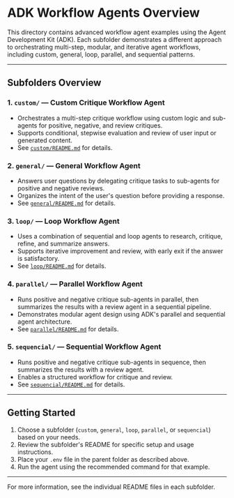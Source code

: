 # ADK Workflow Agents Overview

This directory contains advanced workflow agent examples using the Agent Development Kit (ADK). Each subfolder demonstrates a different approach to orchestrating multi-step, modular, and iterative agent workflows, including custom, general, loop, parallel, and sequential patterns.

---

## Subfolders Overview

### 1. `custom/` — Custom Critique Workflow Agent
- Orchestrates a multi-step critique workflow using custom logic and sub-agents for positive, negative, and review critiques.
- Supports conditional, stepwise evaluation and review of user input or generated content.
- See [`custom/README.md`](./custom/README.md) for details.

### 2. `general/` — General Workflow Agent
- Answers user questions by delegating critique tasks to sub-agents for positive and negative reviews.
- Organizes the intent of the user's question before providing a response.
- See [`general/README.md`](./general/README.md) for details.

### 3. `loop/` — Loop Workflow Agent
- Uses a combination of sequential and loop agents to research, critique, refine, and summarize answers.
- Supports iterative improvement and review, with early exit if the answer is satisfactory.
- See [`loop/README.md`](./loop/README.md) for details.

### 4. `parallel/` — Parallel Workflow Agent
- Runs positive and negative critique sub-agents in parallel, then summarizes the results with a review agent in a sequential pipeline.
- Demonstrates modular agent design using ADK's parallel and sequential agent architecture.
- See [`parallel/README.md`](./parallel/README.md) for details.

### 5. `sequencial/` — Sequential Workflow Agent
- Runs positive and negative critique sub-agents in sequence, then summarizes the results with a review agent.
- Enables a structured workflow for critique and review.
- See [`sequencial/README.md`](./sequencial/README.md) for details.

---


## Getting Started

1. Choose a subfolder (`custom`, `general`, `loop`, `parallel`, or `sequencial`) based on your needs.
2. Review the subfolder's README for specific setup and usage instructions.
3. Place your `.env` file in the parent folder as described above.
4. Run the agent using the recommended command for that example.

---

For more information, see the individual README files in each subfolder.
